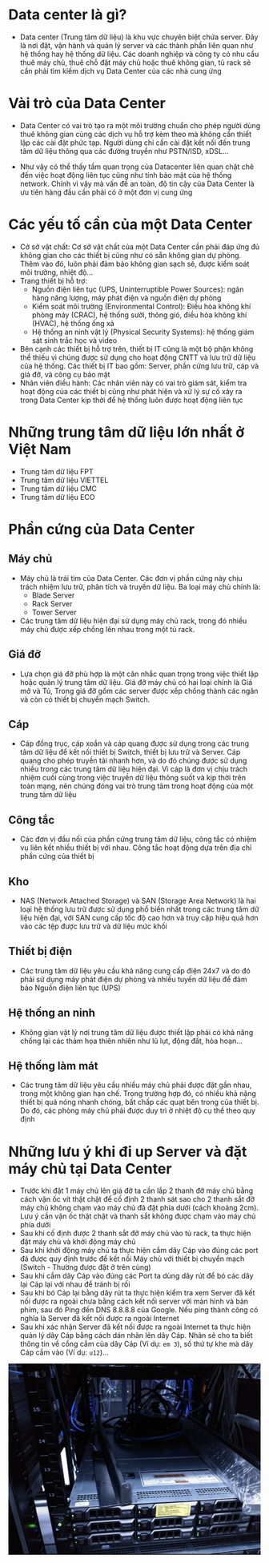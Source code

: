 # Data center là gì?
- Data center (Trung tâm dữ liệu) là khu vực chuyên biệt chứa server. Đây là nơi đặt, vận hành và quản lý server và các thành phần liên quan như hệ thống hay hệ thống dữ liệu. Các doanh nghiệp và công ty có nhu cầu thuê máy chủ, thuê chỗ đặt máy chủ hoặc thuê không gian, tủ rack sẽ cần phải tìm kiếm dịch vụ Data Center của các nhà cung ứng

# Vài trò của Data Center
- Data Center có vai trò tạo ra một môi trường chuẩn cho phép người dùng thuê không gian cùng các dịch vụ hỗ trợ kèm theo mà không cần thiết lập các cài đặt phức tạp. Người dùng chỉ cần cài đặt kết nối đến trung tâm dữ liệu thông qua các đường truyền như PSTN/ISD, xDSL...

- Như vậy có thể thấy tầm quan trọng của Datacenter liên quan chặt chẽ đến việc hoạt động liên tục cũng như tính bảo mật của hệ thống network. Chính vì vậy mà vấn đề an toàn, độ tin cậy của Data Center là ưu tiên hàng đầu cần phải có ở một đơn vị cung ứng

# Các yếu tố cần của một Data Center
- Cở sở vật chất: Cơ sở vật chất của một Data Center cần phải đáp ứng đủ không gian cho các thiết bị cũng như có sẵn không gian dự phòng. Thêm vào đó, luôn phải đảm bảo không gian sạch sẽ, được kiểm soát môi trường, nhiệt độ...
- Trang thiết bị hỗ trợ: 
	+ Nguồn điện liên tục (UPS, Uninterruptible Power Sources): ngân hàng năng lượng, máy phát điện và nguồn điện dự phòng
	+ Kiểm soát môi trường (Environmental Control): Điều hòa không khí phòng máy (CRAC), hệ thống sưởi, thông gió, điều hòa không khí (HVAC), hệ thống ống xả
	+ Hệ thống an ninh vật lý (Physical Security Systems): hệ thống giám sát sinh trắc học và video
- Bên cạnh các thiết bị hỗ trợ trên, thiết bị IT cũng là một bộ phận không thể thiếu vì chúng được sử dụng cho hoạt động CNTT và lưu trữ dữ liệu của hệ thống. Các thiết bị IT bao gồm: Server, phần cứng lưu trữ, cáp và giá đỡ, và công cụ bảo mật
- Nhân viên điều hành: Các nhân viên này có vai trò giám sát, kiểm tra hoạt động của các thiết bị cũng như phát hiện và xử lý sự cố xảy ra trong Data Center kịp thời để hệ thống luôn được hoạt động liên tục
# Những trung tâm dữ liệu lớn nhất ở Việt Nam
- Trung tâm dữ liệu FPT
- Trung tâm dữ liệu VIETTEL
- Trung tâm dữ liệu CMC
- Trung tâm dữ liệu ECO
# Phần cứng của Data Center
## Máy chủ 
- Máy chủ là trái tim của Data Center. Các đơn vị phần cứng này chịu trách nhiệm lưu trữ, phân tích và truyền dữ liệu. Ba loại máy chủ chính là:
	+ Blade Server
	+ Rack Server
	+ Tower Server
- Các trung tâm dữ liệu hiện đại sử dụng máy chủ rack, trong đó nhiều máy chủ được xếp chồng lên nhau trong một tủ rack.
## Giá đỡ
- Lựa chọn giá đỡ phù hợp là một cân nhắc quan trọng trong việc thiết lập hoặc quản lý trung tâm dữ liệu. Giá đỡ máy chủ có hai loại chính là Giá mở và Tủ, Trong giá đỡ gồm các server được xếp chồng thành các ngăn và còn có thiết bị chuyển mạch Switch. 
## Cáp 
- Cáp đồng trục, cáp xoắn và cáp quang được sử dụng trong các trung tâm dữ liệu để kết nối thiết bị Switch, thiết bị lưu trữ và Server. Cáp quang cho phép truyền tải nhanh hơn, và do đó chúng được sử dụng nhiều trong các trung tâm dữ liệu hiện đại. Vì cáp là đơn vị chịu trách nhiệm cuối cùng trong việc truyền dữ liệu thông suốt và kịp thời trên toàn mạng, nên chúng đóng vai trò trung tâm trong hoạt động của một trung tâm dữ liệu
## Công tắc
- Các đơn vị đầu nối của phần cứng trung tâm dữ liệu, công tắc có nhiệm vụ liên kết nhiều thiết bị với nhau. Công tắc hoạt động dựa trên địa chỉ phần cứng của thiết bị
## Kho
- NAS (Network Attached Storage) và SAN (Storage Area Network) là hai loại hệ thống lưu trữ được sử dụng phổ biến nhất trong các trung tâm dữ liệu hiện đại, với SAN cung cấp tốc độ cao hơn và truy cập hiệu quả hơn vào các tệp được lưu trữ và dữ liệu mức khối
## Thiết bị điện
- Các trung tâm dữ liệu yêu cầu khả năng cung cấp điện 24x7 và do đó phải sử dụng máy phát điện dự phòng và nhiều tuyến dữ liệu để đảm bảo Nguồn điện liên tục (UPS)
## Hệ thống an ninh
- Không gian vật lý nơi trung tâm dữ liệu được thiết lập phải có khả năng chống lại các thảm họa thiên nhiên như lũ lụt, động đất, hỏa hoạn...
## Hệ thống làm mát
- Các trung tâm dữ liệu yêu cầu nhiều máy chủ phải được đặt gần nhau, trong một không gian hạn chế. Trong trường hợp đó, có nhiều khả năng thiết bị quá nóng nhanh chóng, bất chấp các quạt bên trong của thiết bị. Do đó, các phòng máy chủ phải được duy trì ở nhiệt độ cụ thể theo quy định

# Những lưu ý khi đi up Server và đặt máy chủ tại Data Center
- Trước khi đặt 1 máy chủ lên giá đỡ ta cần lắp 2 thanh đỡ máy chủ bằng cách vặn ốc vít thật chặt để cố định 2 thanh sát sao cho 2 thanh sắt đỡ máy chủ không chạm vào máy chủ đã đặt phía dưới (cách khoảng 2cm). Lưu ý cần vặn ốc thật chặt và thanh sắt không được chạm vào máy chủ phía dưới
- Sau khi cố định được 2 thanh sắt đỡ máy chủ vào tủ rack, ta thực hiện đặt máy chủ và khởi động máy chủ
- Sau khi khởi động máy chủ ta thực hiện cắm dây Cáp vào đúng các port đã được quy định trước để kết nối Máy chủ với thiết bị chuyển mạch (Switch - Thường được đặt ở trên cùng)
- Sau khi cắm dây Cáp vào đúng các Port ta dùng dây rút để bó các dây lại Cáp lại với nhau để tránh bị rối
- Sau khi bó Cáp lại bằng dây rút ta thực hiện kiểm tra xem Server đã kết nối được ra ngoài chưa bằng cách kết nối server với màn hình và bàn phím, sau đó Ping đến DNS 8.8.8.8 của Google. Nếu ping thành công có nghĩa là Server đã kết nối được ra ngoài Internet
- Sau khi xác nhận Server đã kết nối được ra ngoài Internet ta thực hiện quản lý dây Cáp bằng cách dán nhãn lên dây Cáp. Nhãn sẽ cho ta biết thông tin về cổng cắm của dây Cáp (Ví dụ: `em 3`), số thứ tự khe mà dây Cáp cắm vào (Ví dụ: `u12`)...

![](./images/u12.png)
